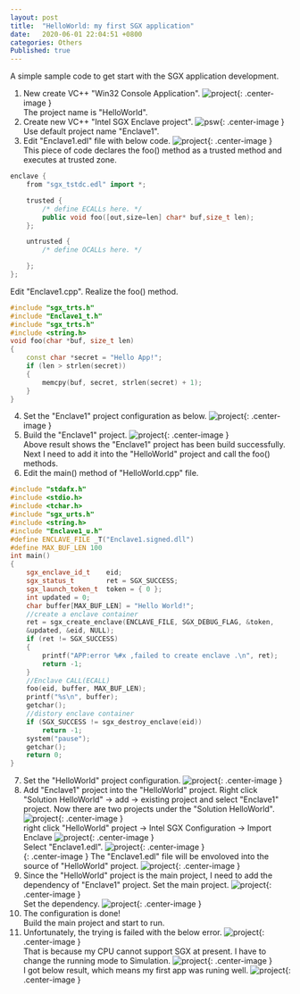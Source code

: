 ```yaml
---
layout: post
title:  "HelloWorld: my first SGX application"
date:   2020-06-01 22:04:51 +0800
categories: Others
Published: true
---
```

A simple sample code to get start with the SGX application development.

1. New create VC++ "Win32 Console Application".
![project]({{site.baseurl}}/assets/image/others-sgx-start-01.PNG){: .center-image }<br>
The project name is "HelloWorld".
2. Create new VC++ "Intel SGX Enclave project".
![psw]({{site.baseurl}}/assets/image/others-sgx-11.PNG){: .center-image }<br>
Use default project name "Enclave1".<br>
3. Edit "Enclave1.edl" file with below code.
![project]({{site.baseurl}}/assets/image/others-sgx-start-02.PNG){: .center-image }<br>
This piece of code declares the foo() method as a trusted method and executes at trusted zone.
```cpp
enclave {
    from "sgx_tstdc.edl" import *;

    trusted {
        /* define ECALLs here. */
		public void foo([out,size=len] char* buf,size_t len);
    };

    untrusted {
        /* define OCALLs here. */

    };
};
```
Edit "Enclave1.cpp". Realize the foo() method.
```cpp
#include "sgx_trts.h"
#include "Enclave1_t.h"
#include "sgx_trts.h"
#include <string.h>
void foo(char *buf, size_t len)
{
	const char *secret = "Hello App!";
	if (len > strlen(secret))
	{
		memcpy(buf, secret, strlen(secret) + 1);
	}
}
```
4. Set the "Enclave1" project configuration as below.
![project]({{site.baseurl}}/assets/image/others-sgx-start-03.PNG){: .center-image }<br>
5. Build the "Enclave1" project.
![project]({{site.baseurl}}/assets/image/others-sgx-start-04.PNG){: .center-image }<br>
Above result shows the "Enclave1" project has been build successfully. Next I need to add it into the "HelloWorld" project and call the foo() methods.
6. Edit the main() method of "HelloWorld.cpp" file. 
```cpp
#include "stdafx.h"
#include <stdio.h>
#include <tchar.h>
#include "sgx_urts.h"
#include <string.h>
#include "Enclave1_u.h"
#define ENCLAVE_FILE _T("Enclave1.signed.dll")
#define MAX_BUF_LEN 100
int main()
{
	sgx_enclave_id_t	eid;
	sgx_status_t		ret = SGX_SUCCESS;
	sgx_launch_token_t	token = { 0 };
	int updated = 0;
	char buffer[MAX_BUF_LEN] = "Hello World!";
	//create a enclave container
	ret = sgx_create_enclave(ENCLAVE_FILE, SGX_DEBUG_FLAG, &token, 
    &updated, &eid, NULL);
	if (ret != SGX_SUCCESS)
	{
		printf("APP:error %#x ,failed to create enclave .\n", ret);
		return -1;
	}
	//Enclave CALL(ECALL) 
	foo(eid, buffer, MAX_BUF_LEN);
	printf("%s\n", buffer);
	getchar();
	//distory enclave container
	if (SGX_SUCCESS != sgx_destroy_enclave(eid))
		return -1;
	system("pause");
	getchar();
	return 0;
}
```
7. Set the "HelloWorld" project configuration.
![project]({{site.baseurl}}/assets/image/others-sgx-start-06.PNG){: .center-image }<br>
8. Add "Enclave1" project into the "HelloWorld" project.
Right click "Solution HelloWorld" -> add -> existing project and select "Enclave1" project. Now there are two projects under the "Solution HelloWorld".
![project]({{site.baseurl}}/assets/image/others-sgx-start-15.PNG){: .center-image }<br>
right click "HelloWorld" project -> Intel SGX Configuration -> Import Enclave
![project]({{site.baseurl}}/assets/image/others-sgx-start-07.PNG){: .center-image }<br>
Select "Enclave1.edl".
![project]({{site.baseurl}}/assets/image/others-sgx-start-08.PNG){: .center-image }<br>{: .center-image }
The "Enclave1.edl" file will be envoloved into the source of "HelloWorld" project.
![project]({{site.baseurl}}/assets/image/others-sgx-start-09.PNG){: .center-image }<br>
9. Since the "HelloWorld" project is the main project, I need to add the dependency of "Enclave1" project.
Set the main project.
![project]({{site.baseurl}}/assets/image/others-sgx-start-10.PNG){: .center-image }<br>
Set the dependency.
![project]({{site.baseurl}}/assets/image/others-sgx-start-11.PNG){: .center-image }<br>
10. The configuration is done! <br>Build the main project and start to run. 
11. Unfortunately, the trying is failed with the below error.
![project]({{site.baseurl}}/assets/image/others-sgx-start-12.PNG){: .center-image }<br>
That is because my CPU cannot support SGX at present. I have to change the running mode to Simulation.
![project]({{site.baseurl}}/assets/image/others-sgx-start-13.PNG){: .center-image }<br>
I got below result, which means my first app was runing well.
![project]({{site.baseurl}}/assets/image/others-sgx-start-14.PNG){: .center-image }<br>